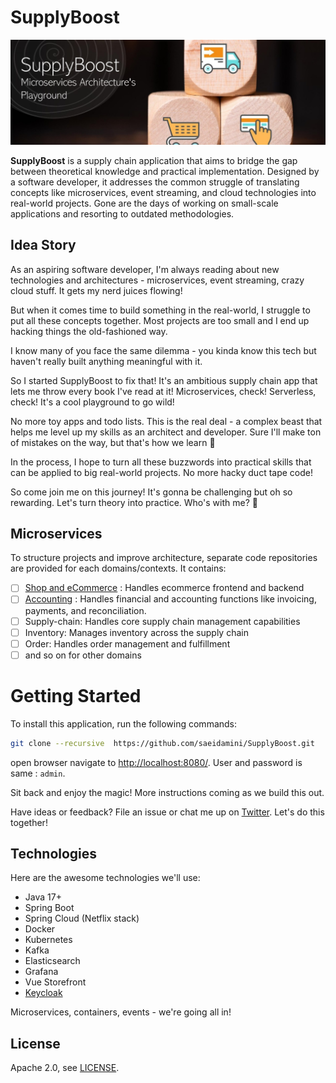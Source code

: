 # SupplyBoost
![Banner](resource/banner.jpg)

**SupplyBoost** is a supply chain application that aims to bridge the gap between theoretical knowledge and practical implementation. Designed by a software developer, it addresses the common struggle of translating concepts like microservices, event streaming, and cloud technologies into real-world projects. Gone are the days of working on small-scale applications and resorting to outdated methodologies.

## Idea Story
As an aspiring software developer, I'm always reading about new technologies and architectures - microservices, event streaming, crazy cloud stuff. It gets my nerd juices flowing!

But when it comes time to build something in the real-world, I struggle to put all these concepts together. Most projects are too small and I end up hacking things the old-fashioned way.

I know many of you face the same dilemma - you kinda know this tech but haven't really built anything meaningful with it.

So I started SupplyBoost to fix that! It's an ambitious supply chain app that lets me throw every book I've read at it! Microservices, check! Serverless, check! It's a cool playground to go wild!

No more toy apps and todo lists. This is the real deal - a complex beast that helps me level up my skills as an architect and developer. Sure I'll make ton of mistakes on the way, but that's how we learn 💪

In the process, I hope to turn all these buzzwords into practical skills that can be applied to big real-world projects. No more hacky duct tape code!

So come join me on this journey! It's gonna be challenging but oh so rewarding. Let's turn theory into practice. Who's with me? 🚀

## Microservices
To structure projects and improve architecture, separate code repositories are provided for each domains/contexts. It contains:

- [ ] [Shop and eCommerce](https://github.com/saeidamini/eShopOnContainers-Java) : Handles ecommerce frontend and backend
- [ ] [Accounting](https://github.com/saeidamini/accounting-service) : Handles financial and accounting functions like invoicing, payments, and reconciliation.
- [ ] Supply-chain: Handles core supply chain management capabilities
- [ ] Inventory: Manages inventory across the supply chain
- [ ] Order: Handles order management and fulfillment
- [ ] and so on for other domains

# Getting Started

To install this application, run the following commands:

```bash
git clone --recursive  https://github.com/saeidamini/SupplyBoost.git
```
open browser navigate to [http://localhost:8080/](http://localhost:8080/). User and password is same : ``admin``.

Sit back and enjoy the magic! More instructions coming as we build this out.

Have ideas or feedback? File an issue or chat me up on [Twitter](https://twitter.com/saeid_amini). Let's do this together!

## Technologies

Here are the awesome technologies we'll use:

-   Java 17+
-   Spring Boot
-   Spring Cloud (Netflix stack)
-   Docker
-   Kubernetes
-   Kafka
-   Elasticsearch
-   Grafana
-   Vue Storefront
-   [Keycloak](https://www.keycloak.org/)

Microservices, containers, events - we're going all in!

## License

Apache 2.0, see [LICENSE](https://www.apache.org/licenses/LICENSE-2.0).
